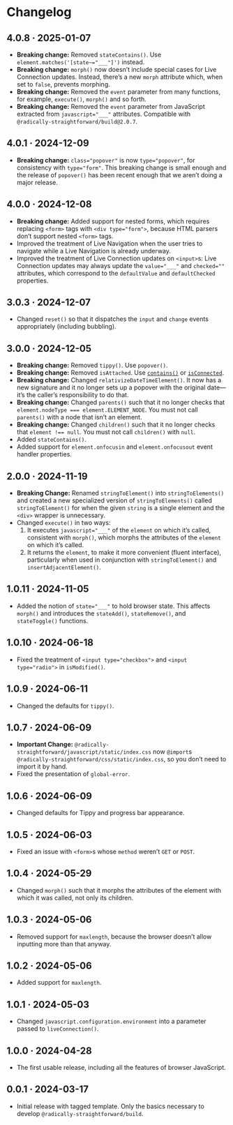 # Changelog

## 4.0.8 · 2025-01-07

- **Breaking change:** Removed `stateContains()`. Use `element.matches('[state~="___"]')` instead.
- **Breaking change:** `morph()` now doesn’t include special cases for Live Connection updates. Instead, there’s a new `morph` attribute which, when set to `false`, prevents morphing.
- **Breaking change:** Removed the `event` parameter from many functions, for example, `execute()`, `morph()` and so forth.
- **Breaking change:** Removed the `event` parameter from JavaScript extracted from `javascript="___"` attributes. Compatible with `@radically-straightforward/build@2.0.7`.

## 4.0.1 · 2024-12-09

- **Breaking change:** `class="popover"` is now `type="popover"`, for consistency with `type="form"`. This breaking change is small enough and the release of `popover()` has been recent enough that we aren’t doing a major release.

## 4.0.0 · 2024-12-08

- **Breaking change:** Added support for nested forms, which requires replacing `<form>` tags with `<div type="form">`, because HTML parsers don’t support nested `<form>` tags.
- Improved the treatment of Live Navigation when the user tries to navigate while a Live Navigation is already underway.
- Improved the treatment of Live Connection updates on `<input>`s: Live Connection updates may always update the `value="___"` and `checked=""` attributes, which correspond to the `defaultValue` and `defaultChecked` properties.

## 3.0.3 · 2024-12-07

- Changed `reset()` so that it dispatches the `input` and `change` events appropriately (including bubbling).

## 3.0.0 · 2024-12-05

- **Breaking change:** Removed `tippy()`. Use `popover()`.
- **Breaking change:** Removed `isAttached`. Use [`contains()`](https://developer.mozilla.org/en-US/docs/Web/API/Node/contains) or [`isConnected`](https://developer.mozilla.org/en-US/docs/Web/API/Node/isConnected).
- **Breaking change:** Changed `relativizeDateTimeElement()`. It now has a new signature and it no longer sets up a popover with the original date—it’s the caller’s responsibility to do that.
- **Breaking change:** Changed `parents()` such that it no longer checks that `element.nodeType === element.ELEMENT_NODE`. You must not call `parents()` with a node that isn’t an element.
- **Breaking change:** Changed `children()` such that it no longer checks that `element !== null`. You must not call `children()` with `null`.
- Added `stateContains()`.
- Added support for `element.onfocusin` and `element.onfocusout` event handler properties.

## 2.0.0 · 2024-11-19

- **Breaking Change:** Renamed `stringToElement()` into `stringToElements()` and created a new specialized version of `stringToElements()` called `stringToElement()` for when the given `string` is a single element and the `<div>` wrapper is unnecessary.
- Changed `execute()` in two ways:
  1. It executes `javascript="___"` of the `element` on which it’s called, consistent with `morph()`, which morphs the attributes of the `element` on which it’s called.
  2. It returns the `element`, to make it more convenient (fluent interface), particularly when used in conjunction with `stringToElement()` and `insertAdjacentElement()`.

## 1.0.11 · 2024-11-05

- Added the notion of `state="___"` to hold browser state. This affects `morph()` and introduces the `stateAdd()`, `stateRemove()`, and `stateToggle()` functions.

## 1.0.10 · 2024-06-18

- Fixed the treatment of `<input type="checkbox">` and `<input type="radio">` in `isModified()`.

## 1.0.9 · 2024-06-11

- Changed the defaults for `tippy()`.

## 1.0.7 · 2024-06-09

- **Important Change:** `@radically-straightforward/javascript/static/index.css` now `@import`s `@radically-straightforward/css/static/index.css`, so you don’t need to import it by hand.
- Fixed the presentation of `global-error`.

## 1.0.6 · 2024-06-09

- Changed defaults for Tippy and progress bar appearance.

## 1.0.5 · 2024-06-03

- Fixed an issue with `<form>`s whose `method` weren’t `GET` or `POST`.

## 1.0.4 · 2024-05-29

- Changed `morph()` such that it morphs the attributes of the element with which it was called, not only its children.

## 1.0.3 · 2024-05-06

- Removed support for `maxlength`, because the browser doesn’t allow inputting more than that anyway.

## 1.0.2 · 2024-05-06

- Added support for `maxlength`.

## 1.0.1 · 2024-05-03

- Changed `javascript.configuration.environment` into a parameter passed to `liveConnection()`.

## 1.0.0 · 2024-04-28

- The first usable release, including all the features of browser JavaScript.

## 0.0.1 · 2024-03-17

- Initial release with tagged template. Only the basics necessary to develop `@radically-straightforward/build`.
